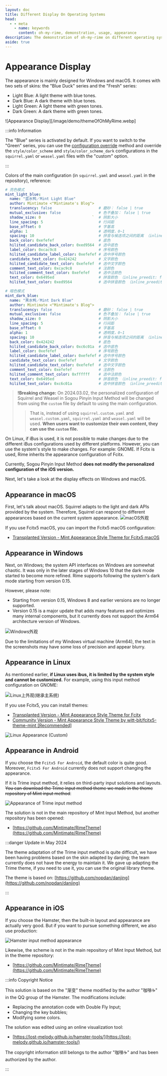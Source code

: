 ```yaml
---
layout: doc
title: Different Display On Operating Systems
head:
  - - meta
    - name: keywords
      content: oh-my-rime, demonstration, usage, appearance
description: The demonstration of oh-my-rime on different operating system platforms. It is adapted to dark and light modes, but there may be variations depending on the different operating systems and frameworks used for rime implementation.
aside: true
---
```

# Appearance Display <Badge type="tip" text="^2024.04" />
The appearance is mainly designed for Windows and macOS. It comes with two sets of skins: the "Blue Duck" series and the "Fresh" series:
- Light Blue: A light theme with blue tones.
- Dark Blue: A dark theme with blue tones.
- Light Green: A light theme with green tones.
- Dark Green: A dark theme with green tones.

![Appearance Display][/image/demo/themeOfOhMyRime.webp]

:::info Information

The "Blue" series is activated by default. If you want to switch to the "Green" series, you can use the [configuration override](/zh/guide/configurationOverride.html) method and override the `style/color_scheme` and `style/color_scheme_dark` configurations in the `squirrel.yaml` or `weasel.yaml` files with the "custom" option.

:::


Colors of the main configuration (in `squirrel.yaml` and `weasel.yaml` in the repository), reference:
```yaml
# 亮色模式
mint_light_blue:
  name: "蓝水鸭／Mint Light Blue"
  author: Mintimate <"Mintimate's Blog">
  translucency: false                     # 磨砂： false | true
  mutual_exclusive: false                 # 色不叠加： false | true
  shadow_size: 0                       `  # 阴影大小
  line_spacing: 5                         # 行间距
  base_offset: 0                          # 字基高
  alpha: 1                                # 透明度，0~1
  spacing: 10                             # 拼音与候选项之间的距离 （inline_preedit: false）
  back_color: 0xefefef                    # 底色
  hilited_candidate_back_color: 0xed9564  # 选中底色
  label_color: 0xcac9c8                   # 序号颜色
  hilited_candidate_label_color: 0xefefef # 选中序号颜色
  candidate_text_color: 0x424242          # 文字颜色
  hilited_candidate_text_color: 0xefefef  # 选中文字颜色
  comment_text_color: 0xcac9c8            # 注颜色
  hilited_comment_text_color: 0xefefef    # 选中注颜色
  text_color: 0x6495ed                    # 拼音颜色 （inline_preedit: false）
  hilited_text_color: 0xed9564            # 选中拼音颜色 （inline_preedit: false）

# 暗色模式
mint_dark_blue:
  name: "黑水鸭／Mint Dark Blue"
  author: Mintimate <"Mintimate's Blog">
  translucency: false                     # 磨砂： false | true
  mutual_exclusive: false                 # 色不叠加： false | true
  shadow_size: 0                          # 阴影大小
  line_spacing: 5                         # 行间距
  base_offset: 0                          # 字基高
  alpha: 1                                # 透明度，0~1
  spacing: 10                             # 拼音与候选项之间的距离 （inline_preedit: false）
  back_color: 0x424242                    # 底色
  hilited_candidate_back_color: 0xc6c01a  # 选中底色
  label_color: 0xefefef                   # 序号颜色
  hilited_candidate_label_color: 0xefefef # 选中序号颜色
  candidate_text_color: 0xefefef          # 文字颜色
  hilited_candidate_text_color: 0xefefef  # 选中文字颜色
  comment_text_color: 0xefefef            # 注颜色
  hilited_comment_text_color: 0xffffff    # 选中注颜色
  text_color: 0x6495ed                    # 拼音颜色 （inline_preedit: false）
  hilited_text_color: 0xc6c01a            # 选中拼音颜色 （inline_preedit: false）
```

> **!Breaking change:** On 2024.03.02, the personalized configuration of Squirrel and Weasel in Sogou Pinyin Input Method will be changed from using the `custom` file by default to using the main configuration.
>> That is, instead of using `squirrel.custom.yaml` and `weasel.custom.yaml`, `squirrel.yaml` and `weasel.yaml` will be used. **When users want to customize their own content, they can use the `custom` file.**

On Linux, if iBus is used, it is not possible to make changes due to the different iBus configurations used by different platforms. However, you can use the system's style to make changes. For example: GNOME. If Fcitx is used, Rime inherits the appearance configuration of Fcitx.

Currently, Sogou Pinyin Input Method **does not modify the personalized configuration of the iOS version.**

Next, let's take a look at the display effects on Windows and macOS.

## Appearance in macOS
First, let's talk about macOS. Squirrel adapts to the light and dark APIs provided by the system. Therefore, Squirrel can respond to different appearances based on the current system appearance.
![macOS外观](/image/demo/macOS_Mint.webp)

If you use Fcitx5 macOS, you can import the Fcitx5 macOS configuration:
- [Transplanted Version - Mint Appearance Style Theme for Fcitx5 macOS](/resources/mint_green.conf)

## Appearance in Windows
Next, on Windows; the system API interfaces on Windows are somewhat chaotic. It was only in the later stages of Windows 10 that the dark mode started to become more refined. Rime supports following the system's dark mode starting from version 0.15.

However, please note:
- Starting from version 0.15, Windows 8 and earlier versions are no longer supported.
- Version 0.15 is a major update that adds many features and optimizes many internal components, but it currently does not support the Arm64 architecture version of Windows.

![Windows外观](/image/demo/Windows_Mint.webp)

Due to the limitations of my Windows virtual machine (Arm64), the text in the screenshots may have some loss of precision and appear blurry.

<div class="wwads-cn wwads-horizontal" data-id="266" ></div>

## Appearance in Linux
As mentioned earlier, **if Linux uses ibus, it is limited by the system style and cannot be customized.** For example, using this input method configuration on GNOME:

![Linux上外观(继承主系统)](/image/demo/Linux_Mint.webp)

If you use Fcitx5, you can install themes:
- [Transplanted Version - Mint Appearance Style Theme for Fcitx](/resources/ohMyRimeThemeForFcitx5.zip)
- [Community Version - Mint Appearance Style Theme by witt-bit/fcitx5-theme-mint [Recommended]](https://github.com/witt-bit/fcitx5-theme-mint)

![Linux Appearance (Custom)](/image/demo/Linux_MintGreenLight.gif)

## Appearance in Android <Badge type="tip" text="^2024.05" />
If you choose the `Fcitx5 For Android`, the default color is quite good. Moreover, `Fcitx5 For Android` currently does not support changing the appearance.

If it is Trime input method, it relies on third-party input solutions and layouts. ~~You can download the Trime input method theme we made in the theme repository of Mint input method~~:

![Appearance of Trime input method](/image/demo/Trime_Mint.webp)

The solution is not in the main repository of Mint Input Method, but another repository has been opened:
- [https://github.com/Mintimate/RimeTheme](https://github.com/Mintimate/RimeTheme)

:::danger Update in May 2024

The theme adaptation of the Trime input method is quite difficult, we have been having problems based on the skin adapted by danjing; the team currently does not have the energy to maintain it. We gave up adapting the Trime theme, if you need to use it, you can use the original library theme.

The theme is based on: [https://github.com/nopdan/danjing](https://github.com/nopdan/danjing)

:::

## Appearance in iOS

If you choose the Hamster, then the built-in layout and appearance are actually very good. But if you want to pursue something different, we also use production:

![Hamster input method appearance](/image/demo/Hamster_Mint.webp)

Likewise, the scheme is not in the main repository of Mint Input Method, but in the theme repository:
- [https://github.com/Mintimate/RimeTheme](https://github.com/Mintimate/RimeTheme)


:::info Copyright Notice

This solution is based on the "渐变" theme modified by the author "咖啡☕" in the QQ group of the Hamster. The modifications include:
- Replacing the annotation code with Double Fly Input;
- Changing the key bubbles;
- Modifying some colors.

The solution was edited using an online visualization tool:
- [https://lost-melody.github.io/hamster-tools/](https://lost-melody.github.io/hamster-tools/)

The copyright information still belongs to the author "咖啡☕" and has been authorized by the author.

:::